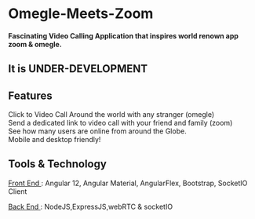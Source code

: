 # Omegle-Meets-Zoom 
#### Fascinating Video Calling Application that inspires world renown app zoom & omegle.
## It is UNDER-DEVELOPMENT






## Features

 Click to Video Call Around the world with any stranger (omegle)  <br>
 Send a dedicated link to video call with your friend and family (zoom)  <br>
 See how many users are online from around the Globe. <br>
 Mobile and desktop friendly! <br>

 




## Tools & Technology

 <ins> Front End </ins> :
 Angular 12,
 Angular Material,
 AngularFlex,
 Bootstrap,
 SocketIO Client


 <ins> Back End </ins> :
 NodeJS,ExpressJS,webRTC & socketIO
 
 
 
 
 
 

